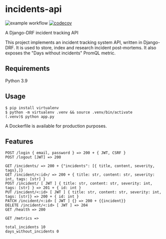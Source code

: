 # incidents-api
![example workflow](https://github.com/chazapp/incidents-api/actions/workflows/tests.yml/badge.svg)
[![codecov](https://codecov.io/gh/chazapp/incidents-api/branch/master/graph/badge.svg?token=4R1N08XREJ)](https://codecov.io/gh/chazapp/incidents-api)  

A Django-DRF incident tracking API

This project implements an incident tracking system API, written
in Django-DRF. It is used to store, index and research incident post-mortems.
It also exposes the "Days without incidents" PromQL metric.

## Requirements
Python 3.9

## Usage

```
$ pip install virtualenv
$ python -m virtualenv .venv && source .venv/bin/activate
(.venv)$ python app.py
```

A Dockerfile is available for production purposes.

## Features

```
POST /login { email, password } => 200 + { JWT, CSRF }
POST /logout [JWT] => 200

GET /incidents/ => 200 + {"incidents": [{ title, content, severity, tags},]}
GET /incident/<:id>/ => 200 + { title: str, content: str, severity: int, tags: [str] }
POST /incident/ [ JWT ] { title: str, content: str, severity: int, tags: [str] } => 201 + { id: int }
PUT /incident/<:id> [ JWT ] { title: str, content: str, severity: int, tags: [str]} => 200 + { id: int }
PATCH /incident/<:id> [ JWT ] {} => 200 + {{incident}}
DELETE /incident/<:id> [ JWT ] => 204
GET /health => 200
```

```
GET /metrics => 

total_incidents 10
days_without_incidents 0
```


